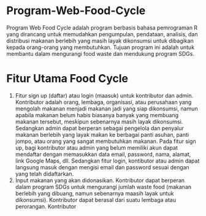 # Program-Web-Food-Cycle
Program Web Food Cycle adalah program berbasis bahasa pemrograman R yang dirancang untuk memudahkan pengumpulan, pendataan, analisis, dan distribusi makanan berlebih yang masih layak dikonsumsi untuk dibagikan kepada orang-orang yang membutuhkan. Tujuan program ini adalah untuk membantu dalam mengurangi food waste dan mendukung program SDGs. 
# Fitur Utama Food Cycle
1. Fitur sign up (daftar) atau login (maasuk) untuk kontributor dan admin. Kontributor adalah orang, lembaga, organisasi, atau perusahaan yang mengolah makanan menjadi makanan jadi yang siap dikonsumsi, namun apabila makanan belum habis biasanya banyak yang membuang makanan tersebut, meskipun sebenarnya masih layak dikonsumsi. Sedangkan admin dapat berperan sebagai pengelola dan penyalur makanan berlebih yang layak makan ke berbagai panti asuhan, panti jompo, atau orang yang sangat membutuhkan makanan. Pada fitur sign up, bagi kontributor atau admin yang belum memiliki akun dapat mendaftar dengan memasukkan data email, password, nama, alamat, link Google Maps, dll. Sedangkan fitur login, kontibutor atau admin dapat langsung masuk dengan mengisi email dan password sesuai dengan yang telah didaftarkan. 
2. Input makanan yang akan didonasikan. Kontributor dapat berperan dalam program SDGs untuk mengurangi jumlah waste food (makanan berlebih yang dibuang, namun sebenarnya maasih layak untuk dikonsumsi). Kontributor dapat berasal dari suatu lembaga atau perorangan. Kontributor 
